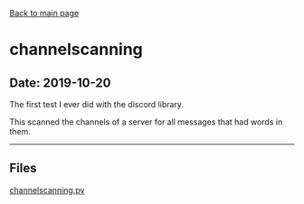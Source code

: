 [Back to main page](/)

# channelscanning

## Date: 2019-10-20

The first test I ever did with the discord library.

This scanned the channels of a server for all messages that had words in them.

-----

## Files

[channelscanning.py](channelscanning.py)